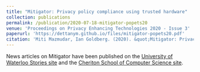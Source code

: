 ```yaml
---
title: "Mitigator: Privacy policy compliance using trusted hardware"
collection: publications
permalink: /publication/2020-07-18-mitigator-popets20
venue: 'Proceedings on Privacy Enhancing Technologies 2020 - Issue 3'
paperurl: 'https://dettanym.github.io/files/mitigator-popets20.pdf'
citation: 'Miti Mazmudar, Ian Goldberg. (2020). &quot;Mitigator: Privacy policy compliance using trusted hardware&quot; <i>Proceedings on Privacy Enhancing Technologies 2020</i>. 1(1).'
---
```


News articles on Mitigator have been published on the [University of Waterloo Stories site](https://uwaterloo.ca/stories/news/researchers-create-new-system-protect-users-online-data) and the [Cheriton School of Computer Science site](https://cs.uwaterloo.ca/news/miti-mazmudar-ian-goldberg-create-mitigator-new-system-protect-users-online-data). 
